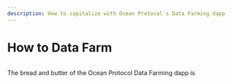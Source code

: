 ```yaml
---
description: How to capitalize with Ocean Protocol's Data Farming dapp
---
```


# How to Data Farm

<figure><img src="../.gitbook/assets/farming.gif" alt=""><figcaption></figcaption></figure>

The bread and butter of the Ocean Protocol Data Farming dapp is&#x20;
